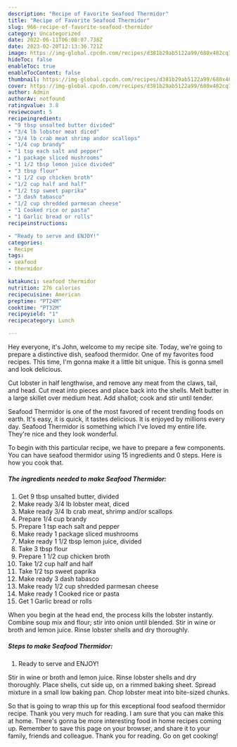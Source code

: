 ```yaml
---
description: "Recipe of Favorite Seafood Thermidor"
title: "Recipe of Favorite Seafood Thermidor"
slug: 966-recipe-of-favorite-seafood-thermidor
category: Uncategorized
date: 2022-06-11T06:08:07.738Z
date: 2023-02-20T12:13:36.721Z
image: https://img-global.cpcdn.com/recipes/d381b29ab5122a99/680x482cq70/seafood-thermidor-recipe-main-photo.jpg
hideToc: false
enableToc: true
enableTocContent: false
thumbnail: https://img-global.cpcdn.com/recipes/d381b29ab5122a99/680x482cq70/seafood-thermidor-recipe-main-photo.jpg
cover: https://img-global.cpcdn.com/recipes/d381b29ab5122a99/680x482cq70/seafood-thermidor-recipe-main-photo.jpg
author: Admin
authorAv: notfound
ratingvalue: 3.8
reviewcount: 5
recipeingredient:
- "9 tbsp unsalted butter divided"
- "3/4 lb lobster meat diced"
- "3/4 lb crab meat shrimp andor scallops"
- "1/4 cup brandy"
- "1 tsp each salt and pepper"
- "1 package sliced mushrooms"
- "1 1/2 tbsp lemon juice divided"
- "3 tbsp flour"
- "1 1/2 cup chicken broth"
- "1/2 cup half and half"
- "1/2 tsp sweet paprika"
- "3 dash tabasco"
- "1/2 cup shredded parmesan cheese"
- "1 Cooked rice or pasta"
- "1 Garlic bread or rolls"
recipeinstructions:

- "Ready to serve and ENJOY!"
categories:
- Recipe
tags:
- seafood
- thermidor

katakunci: seafood thermidor 
nutrition: 276 calories
recipecuisine: American
preptime: "PT24M"
cooktime: "PT32M"
recipeyield: "1"
recipecategory: Lunch

---
```



Hey everyone, it's John, welcome to my recipe site. Today, we're going to prepare a distinctive dish, seafood thermidor. One of my favorites food recipes. This time, I'm gonna make it a little bit unique. This is gonna smell and look delicious.

Cut lobster in half lengthwise, and remove any meat from the claws, tail, and head. Cut meat into pieces and place back into the shells. Melt butter in a large skillet over medium heat. Add shallot; cook and stir until tender.

Seafood Thermidor is one of the most favored of recent trending foods on earth. It's easy, it is quick, it tastes delicious. It is enjoyed by millions every day. Seafood Thermidor is something which I've loved my entire life. They're nice and they look wonderful.


To begin with this particular recipe, we have to prepare a few components. You can have seafood thermidor using 15 ingredients and 0 steps. Here is how you cook that.

<!--inarticleads1-->

##### The ingredients needed to make Seafood Thermidor:

1. Get 9 tbsp unsalted butter, divided
1. Make ready 3/4 lb lobster meat, diced
1. Make ready 3/4 lb crab meat, shrimp and/or scallops
1. Prepare 1/4 cup brandy
1. Prepare 1 tsp each salt and pepper
1. Make ready 1 package sliced mushrooms
1. Make ready 1 1/2 tbsp lemon juice, divided
1. Take 3 tbsp flour
1. Prepare 1 1/2 cup chicken broth
1. Take 1/2 cup half and half
1. Take 1/2 tsp sweet paprika
1. Make ready 3 dash tabasco
1. Make ready 1/2 cup shredded parmesan cheese
1. Make ready 1 Cooked rice or pasta
1. Get 1 Garlic bread or rolls


When you begin at the head end, the process kills the lobster instantly. Combine soup mix and flour; stir into onion until blended. Stir in wine or broth and lemon juice. Rinse lobster shells and dry thoroughly. 

<!--inarticleads2-->

##### Steps to make Seafood Thermidor:


1. Ready to serve and ENJOY!

Stir in wine or broth and lemon juice. Rinse lobster shells and dry thoroughly. Place shells, cut side up, on a rimmed baking sheet. Spread mixture in a small low baking pan. Chop lobster meat into bite-sized chunks. 

So that is going to wrap this up for this exceptional food seafood thermidor recipe. Thank you very much for reading. I am sure that you can make this at home. There's gonna be more interesting food in home recipes coming up. Remember to save this page on your browser, and share it to your family, friends and colleague. Thank you for reading. Go on get cooking!
